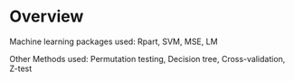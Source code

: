 # Overview


Machine learning packages used:
Rpart, 
SVM, 
MSE, 
LM

Other Methods used: Permutation testing, Decision tree, Cross-validation, Z-test

